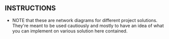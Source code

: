 ## INSTRUCTIONS
* NOTE that these are network diagrams for different project solutions. They're meant to be used cautiously and mostly to have an idea of what you can implement on various solution here contained.
